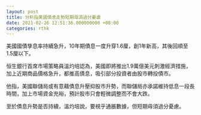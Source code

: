 ```yaml
---
layout: post
title: 分析指美國債息走勢短期毋須過分憂慮
date: 2021-02-26 12:51:36.000000000 +08:00
categories: rthk
---
```


美國國債孳息率持續急升，10年期債息一度升穿1.6厘，創1年新高，其後回順至1.5厘以下。

恒生銀行首席市場策略員溫灼培認為，美國即將推出1.9萬億美元刺激經濟措施，加上近期商品價格急升，都推高債息，吸引部分投資者由股市轉投債市。

他指，美國聯儲局或有意藉債息升壓抑股市升勢，而聯儲局亦承諾維持低息一段長時間，加上市場資金充裕，預計股市只會輕微調整而不會大跌。

至於債息升勢是否持續，溫灼培說，要視乎通脹數據，但短期毋須過分憂慮。
